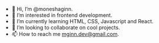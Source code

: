 - 👋 Hi, I’m @moneshaginn.
- 👀 I’m interested in frontend development.
- 🌱 I’m currently learning HTML, CSS, Javascript and React.
- 💞️ I’m looking to collaborate on cool projects.
- 📫 How to reach me mginn.dev@gmail.com.

<!---
moneshaginn/moneshaginn is a ✨ special ✨ repository because its `README.md` (this file) appears on your GitHub profile.
You can click the Preview link to take a look at your changes.
--->
